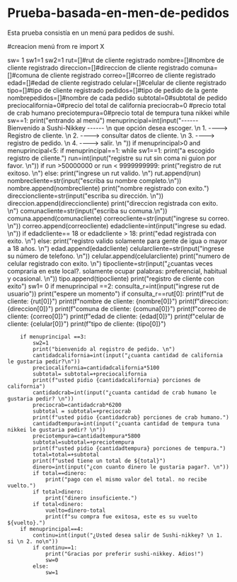 # Prueba-basada-en-men-de-pedidos
Esta prueba consistía en un menú para pedidos de sushi.


#creacion  menú
from re import X




sw= 1
sw1=1
sw2=1
rut=[]#rut de cliente registrado
nombre=[]#nombre de cliente registrado
direccion=[]#direccion de cliente registrado
comuna=[]#comuna de cliente registrado
correo=[]#correo de cliente registrado
edad=[]#edad de cliente registrado
celular=[]#celular de cliente registrado
tipo=[]#tipo de cliente registrado
pedidos=[]#tipo de pedido de la gente
nombrepedidos=[]#nombre de cada pedido
subtotal=0#subtotal de pedido
preciocalifornia=0#precio del total de california
preciocrab=0 #precio total de crab humano
preciotempura=0#precio total de tempura tuna nikkei
while sw==1:
    print("entrando al menú")
    menuprincipal=int(input("------ Bienvenido a Sushi-Nikkey ------ \n que opción desea escoger. \n 1. ----> Registro de cliente. \n 2. ----> consultar datos de cliente. \n 3. ----> registro de pedido. \n 4. ----> salir. \n "))
    if menuprincipal>0 and menuprincipal<5:
        if menuprincipal==1:
            while sw1==1:
                print("a escogido registro de cliente.")
                run=int(input("registre su rut sin coma ni guion por favor. \n"))
                if run >50000000 or run < 9999999999:
                 print("registro de rut exitoso. \n")
                else:
                    print("ingrese un rut valido. \n")
                rut.append(run)
                nombrecliente=str(input("escriba su nombre completo.\n"))
                nombre.append(nombrecliente)
                print("nombre registrado con exito.")
                direccioncliente=str(input("escriba su dirección. \n"))
                direccion.append(direccioncliente)
                print("direccion registrada con exito. \n")
                comunacliente=str(input("escriba su comuna.\n"))
                comuna.append(comunacliente)
                correocliente=str(input("ingrese su correo. \n"))
                correo.append(correocliente)
                edadcliente=int(input("ingrese su edad. \n"))
                if edadcliente== 18 or edadcliente > 18:
                    print("edad registrada con exito. \n")
                else:
                    print("registro valido solamente para gente de igua o mayor a 18 años. \n")
                edad.append(edadcliente)
                celularcliente=str(input("ingrese su número de telefono. \n"))
                celular.append(celularcliente)
                print("numero de celular registrado con exito. \n")
                tipocliente=str(input("¿cuantas veces compraria en este local?. solamente ocupar palabras: preferencial, habitual y ocasional. \n"))
                tipo.append(tipocliente) 
                print("registro de cliente con exito")
                sw1= 0
        if menuprincipal ==2:
            consulta_r=int(input("ingrese rut de usuario"))
            print("espere un momento")
            if consulta_r==rut[0]:
                print(f"rut de cliente: {rut[0]}")
                print(f"nombre de cliente: {nombre[0]}")
                print(f"direccion: {direccion[0]}")
                print(f"comuna de cliente: {comuna[0]}")
                print(f"correo de cliente: {correo[0]}")
                print(f"edad de cliente: {edad[0]}")
                print(f"celular de cliente: {celular[0]}")
                print(f"tipo de cliente: {tipo[0]}")

        if menuprincipal ==3:
            sw2=1
            print("bienvenido al registro de pedido. \n")
            cantidadcalifornia=int(input("¿cuanta cantidad de california le gustaria pedir?\n"))
            preciocalifornia=cantidadcalifornia*5100
            subtotal= subtotal=+preciocalifornia
            print(f"usted pidio {cantidadcalifornia} porciones de california")
            cantidadcrab=int(input("¿cuanta cantidad de crab humano le gustaria pedir? \n"))
            preciocrab=cantidadcrab*6200
            subtotal = subtotal=+preciocrab
            print(f"usted pidio {cantidadcrab} porciones de crab humano.")
            cantidadtempura=int(input("¿cuanta cantidad de tempura tuna nikkei le gustaria pedir? \n"))
            preciotempura=cantidadtempura*5800
            subtotal=subtotal=+preciotempura
            print(f"usted pidio {cantidadtempura} porciones de tempura.")
            total=total=+subtotal
            print(f"usted tiene un total de ${total}")
            dinero=int(input("¿con cuanto dinero le gustaria pagar?. \n"))
            if total==dinero:
                print("pago con el mismo valor del total. no recibe vuelto.")
            if total>dinero:
                print("dinero insuficiente.")
            if total<dinero:
                vuelto=dinero-total
                print(f"su compra fue exitosa, este es su vuelto ${vuelto}.")
        if menuprincipal==4:
            continu=int(input("¿Usted desea salir de Sushi-nikkey? \n 1. si \n 2. no\n"))
            if continu==1:
                print("Gracias por preferir sushi-nikkey. Adios!")
                sw=0
            else:
                sw=1
